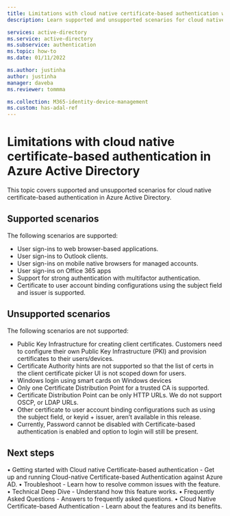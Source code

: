 ```yaml
---
title: Limitations with cloud native certificate-based authentication without federation - Azure Active Directory
description: Learn supported and unsupported scenarios for cloud native certificate-based authentication in Azure Active Directory

services: active-directory
ms.service: active-directory
ms.subservice: authentication
ms.topic: how-to
ms.date: 01/11/2022

ms.author: justinha
author: justinha
manager: daveba
ms.reviewer: tommma

ms.collection: M365-identity-device-management
ms.custom: has-adal-ref
---
```

# Limitations with cloud native certificate-based authentication in Azure Active Directory

This topic covers supported and unsupported scenarios for cloud native certificate-based authentication in Azure Active Directory.

## Supported scenarios

The following scenarios are supported:

- User sign-ins to web browser-based applications.
- User sign-ins to Outlook clients.
- User sign-ins on mobile native browsers for managed accounts.
- User sign-ins on Office 365 apps <!---Which ones should we list as Peter tested some and it worked--->
- Support for strong authentication with multifactor authentication.
- Certificate to user account binding configurations using the subject field and issuer is supported.

## Unsupported scenarios

The following scenarios are not supported:

- Public Key Infrastructure for creating client certificates. Customers need to configure their own Public Key Infrastructure (PKI) and provision certificates to their users/devices. 
- Certificate Authority hints are not supported so that the list of certs in the client certificate picker UI is not scoped down for users.
- Windows login using smart cards on Windows devices
- Only one Certificate Distribution Point for a trusted CA is supported.
- Certificate Distribution Point can be only HTTP URLs. We do not support OSCP, or LDAP URLs.
- Other certificate to user account binding configurations such as using the subject field, or keyid + issuer, aren’t available in this release.
- Currently, Password cannot be disabled with Certificate-based authentication is enabled and option to login will still be present.

## Next steps

•	Getting started with Cloud native Certificate-based authentication - Get up and running Cloud-native Certificate-based Authentication against Azure AD.
•	Troubleshoot - Learn how to resolve common issues with the feature.
•	Technical Deep Dive - Understand how this feature works.
•	Frequently Asked Questions - Answers to frequently asked questions.
•	Cloud Native Certificate-based Authentication - Learn about the features and its benefits.


